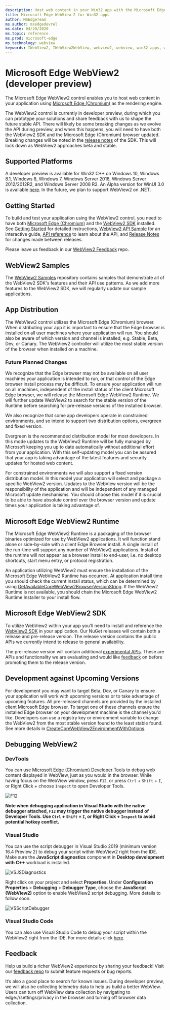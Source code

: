 ```yaml
---
description: Host web content in your Win32 app with the Microsoft Edge WebView 2 control
title: Microsoft Edge WebView 2 for Win32 apps
author: MSEdgeTeam
ms.author: msedgedevrel
ms.date: 04/20/2020
ms.topic: reference
ms.prod: microsoft-edge
ms.technology: webview
keywords: IWebView2, IWebView2WebView, webview2, webview, win32 apps, win32, edge, ICoreWebView2, ICoreWebView2Controller, browser control, edge html
---
```


# Microsoft Edge WebView2 (developer preview)

The Microsoft Edge WebView2 control enables you to host web content in your application using [Microsoft Edge (Chromium)](https://www.microsoftedgeinsider.com/) as the rendering engine.

The WebView2 control is currently in developer preview, during which you can prototype your solutions and share feedback with us to shape the future stable API. There will likely be some breaking changes as we evolve the API during preview, and when this happens, you will need to have both the WebView2 SDK and the Microsoft Edge (Chromium) browser updated. Breaking changes will be noted in the [release notes](webview2/releasenotes.md) of the SDK. This will lock down as WebView2 approaches beta and stable.

## Supported Platforms

A developer preview is available for Win32 C++ on Windows 10, Windows 8.1, Windows 8, Windows 7, Windows Server 2016, Windows Server 2012/2012R2, and Windows Server 2008 R2. An Alpha version for WinUI 3.0 is available [here](https://docs.microsoft.com/uwp/toolkits/winui3/). In the future, we plan to support WebView2 on .NET.  

## Getting Started

To build and test your application using the WebView2 control, you need to have both [Microsoft Edge (Chromium)](https://www.microsoftedgeinsider.com/download/) and the [WebView2 SDK](https://aka.ms/webviewnuget) installed. See [Getting Started](webview2/gettingstarted.md) for detailed instructions, [WebView2 API Sample](https://github.com/MicrosoftEdge/WebView2Samples/tree/master/WebView2APISample) for an interactive guide, [API reference](webview2/reference-webview2.md) to learn about the API, and [Release Notes](webview2/releasenotes.md) for changes made between releases.

Please leave us feedback in our [WebView2 Feedback](https://aka.ms/webviewfeedback) repo.

## WebView2 Samples

The [WebView2 Samples](https://github.com/MicrosoftEdge/WebView2Samples) repository contains samples that demonstrate all of the WebView2 SDK's features and their API use patterns. As we add more features to the WebView2 SDK, we will regularly update our sample applications.

## App Distribution

The WebView2 control utilizes the Microsoft Edge (Chromium) browser. When distributing your app it is important to ensure that the Edge browser is installed on all user machines where your application will run. You should also be aware of which version and channel is installed, e.g. Stable, Beta, Dev, or Canary. The WebView2 controller will utilize the most stable version of the browser when installed on a machine.

### Future Planned Changes

We recognize that the Edge browser may not be available on all user machines your application is intended to run, or that control of the Edge browser install process may be difficult. To ensure your application will run on all machines, independent of the install status of the client Microsoft Edge browser, we will release the Microsoft Edge WebView2 Runtime. We will further update WebView2 to search for the stable version of the Runtime before searching for pre-release versions of the installed browser.

We also recognize that some app developers operate in constrained environments, and so intend to support two distribution options, evergreen and fixed version.

Evergreen is the recommended distribution model for most developers. In this mode updates to the WebView2 Runtime will be fully managed by Microsoft keeping you up to date automatically without additional effort from your application. With this self-updating model you can be assured that your app is taking advantage of the latest features and security updates for hosted web content.

For constrained environments we will also support a fixed version distribution model. In this model your application will select and package a specific WebView2 version. Updates to the WebView version will be the responsibility of the application and will be independent of any managed Microsoft update mechanisms. You should choose this model if it is crucial to be able to have absolute control over the browser version and update times your application is taking advantage of.

## Microsoft Edge WebView2 Runtime

The Microsoft Edge WebView2 Runtime is a packaging of the browser binaries optimized for use by WebView2 applications. It will function stand alone or side-by-side with a client Edge Browser install. A single install of the run-time will support any number of WebView2 applications. Install of the runtime will not appear as a browser install to end-user, i.e. no desktop shortcuts, start menu entry, or protocol registration.

An application utilizing WebView2 must ensure the installation of the Microsoft Edge WebView2 Runtime has occurred. At application install time you should check the current install status, which can be determined by using [GetAvailableCoreWebView2BrowserVersionString](webview2/reference/webview2.idl#getavailablecorewebview2browserversionstring). If the WebView2 Runtime is not available, you should chain the Microsoft Edge WebView2 Runtime Installer to your install flow.

## Microsoft Edge WebView2 SDK

To utilize WebView2 within your app you'll need to install and reference the [WebView2 SDK](https://aka.ms/webviewnuget) in your application. Our NuGet releases will contain both a release and pre-release version. The release version contains the public APIs we currently intend to release to general availability. 

The pre-release version will contain additional [experimental APIs](webview2/reference-webview2.md#experimental-interfaces). These are APIs and functionality we are evaluating and would like [feedback](https://aka.ms/webviewfeedback) on before promoting them to the release version.

## Development against Upcoming Versions

For development you may want to target Beta, Dev, or Canary to ensure your application will work with upcoming versions or to take advantage of upcoming features. All pre-released channels are provided by the installed client Microsoft Edge browser. To target one of these channels ensure the installed Edge browser on your development machine is the channel you'd like. Developers can use a registry key or environment variable to change the WebView2 from the most stable version found to the least stable found. See more details in [CreateCoreWebView2EnvironmentWithOptions](webview2/reference/webview2.idl.md#createcorewebview2environmentwithoptions).

## Debugging WebView2

### DevTools

You can use [Microsoft Edge (Chromium) Developer Tools](https://docs.microsoft.com/microsoft-edge/devtools-guide-chromium) to debug web content displayed in WebView, just as you would in the browser. While having focus on the WebView window, press `F12`, or press `Ctrl` + `Shift` + `I`, or Right Click + choose `Inspect` to open Developer Tools.

![F12](webview2/images/F12.PNG)

**Note when debugging application in Visual Studio with the native debugger attached, `F12` may trigger the native debugger instead of Developer Tools. Use `Ctrl` + `Shift` + `I`, or Right Click + `Inspect` to avoid potential hotkey conflict.**

### Visual Studio

You can use the script debugger in Visual Studio 2019 (minimum version 16.4 Preview 2) to debug your script within WebView2 right from the IDE. Make sure the **JavaScript diagnostics** component in **Desktop development with C++** workload is installed.

![VSJSDiagnostics](webview2/images/VSJSDiagnostics.jpg)

Right click on your project and select **Properties**. Under **Configuration Properties** > **Debugging** > **Debugger Type**,  choose the **JavaScript (WebView2)** option to enable WebView2 script debugging. More details to follow soon.

![VSScriptDebugger](webview2/images/VSScriptDebugger.jpg)

### Visual Studio Code

You can also use Visual Studio Code to debug your script within the WebView2 right from the IDE. For more details click [here](https://github.com/microsoft/vscode-edge-debug2/blob/master/README.md#microsoft-edge-chromium-webview-applications).

## Feedback

Help us build a richer WebView2 experience by sharing your feedback! Visit our [feedback repo](https://aka.ms/webviewfeedback) to submit feature requests or bug reports. 

It’s also a good place to search for known issues.
During developer preview, we will also be collecting telemetry data to help us build a better WebView. Users can turn off WebView data collection by navigating to edge://settings/privacy in the browser and turning off browser data collection.